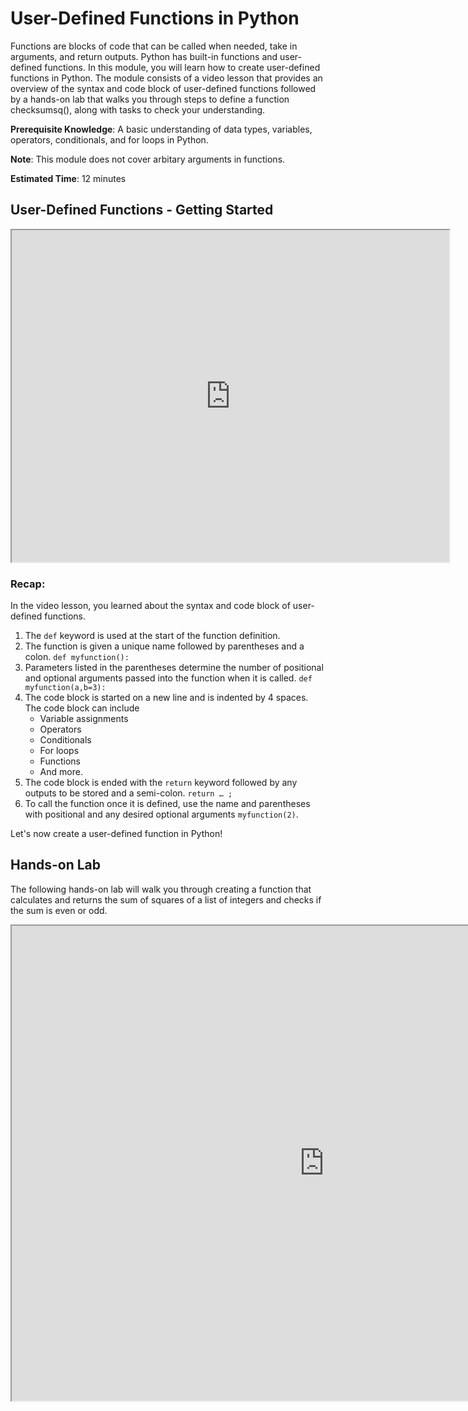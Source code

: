 # User-Defined Functions in Python

Functions are blocks of code that can be called when needed, take in arguments, and return outputs. Python has built-in functions and user-defined functions. In this module, you will learn how to create user-defined functions in Python. The module consists of a video lesson that provides an overview of the syntax and code block of user-defined functions followed by a hands-on lab that walks you through steps to define a function checksumsq(), along with tasks to check your understanding.

**Prerequisite Knowledge**: A basic understanding of data types, variables, operators, conditionals, and for loops in Python.

**Note**: This module does not cover arbitary arguments in functions.

**Estimated Time**: 12 minutes


## User-Defined Functions - Getting Started

<center><iframe width="700" height="531" src="https://www.youtube.com/embed/Zi7sStdRkCw?rel=0" frameborder="1" allowfullscreen></iframe></center>

### Recap:
In the video lesson, you learned about the syntax and code block of user-defined functions. 

1.	The `def` keyword is used at the start of the function definition.
2.	The function is given a unique name followed by parentheses and a colon. `def myfunction():`
3.	Parameters listed in the parentheses determine the number of positional and optional arguments passed into the function when it is called. `def myfunction(a,b=3):`
4.	The code block is started on a new line and is indented by 4 spaces. The code block can include
    - Variable assignments
    - Operators
    - Conditionals
    - For loops
    - Functions
    - And more.
5.	The code block is ended with the `return` keyword followed by any outputs to be stored and a semi-colon. `return … ;`
6.	To call the function once it is defined, use the name and parentheses with positional and any desired optional arguments `myfunction(2)`.

Let's now create a user-defined function in Python!

## Hands-on Lab

The following hands-on lab will walk you through creating a function that calculates and returns the sum of squares of a list of integers and checks if the sum is even or odd.

<center><iframe width="1000" height="760" src="https://www.katacoda.com/embed/sdheda/udf_python" frameborder="1" allowfullscreen></iframe></center>
